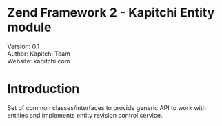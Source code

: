 Zend Framework 2 - Kapitchi Entity module
=================================================
Version: 0.1      
Author:  Kapitchi Team  
Website: kapitchi.com  

Introduction
============

Set of common classes/interfaces to provide generic API to work with entities and implements entity revision control service.
